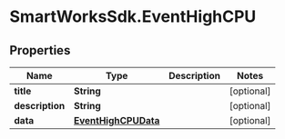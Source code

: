 # SmartWorksSdk.EventHighCPU

## Properties

Name | Type | Description | Notes
------------ | ------------- | ------------- | -------------
**title** | **String** |  | [optional] 
**description** | **String** |  | [optional] 
**data** | [**EventHighCPUData**](EventHighCPUData.md) |  | [optional] 


